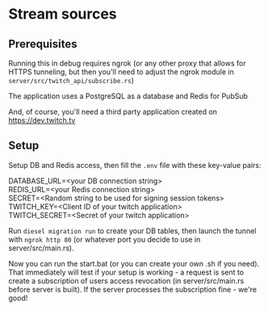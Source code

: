 # Stream sources

## Prerequisites

Running this in debug requires ngrok (or any other proxy that allows for HTTPS tunneling, but then you'll need to adjust the ngrok module in `server/src/twitch_api/subscribe.rs`)

The application uses a PostgreSQL as a database and Redis for PubSub

And, of course, you'll need a third party application created on https://dev.twitch.tv

## Setup

Setup DB and Redis access, then fill the `.env` file with these key-value pairs:

DATABASE_URL=&lt;your DB connection string&gt;  
REDIS_URL=&lt;your Redis connection string&gt;  
SECRET=&lt;Random string to be used for signing session tokens&gt;  
TWITCH_KEY=&lt;Client ID of your twitch application&gt;  
TWITCH_SECRET=&lt;Secret of your twitch application&gt;

Run `diesel migration run` to create your DB tables, then launch the tunnel with `ngrok http 80` (or whatever port you decide to use in server/src/main.rs).

Now you can run the start.bat (or you can create your own .sh if you need). That immediately will test if your setup is working - a request is sent to create a subscription of users access revocation (in server/src/main.rs before server is built). If the server processes the subscription fine - we're good!